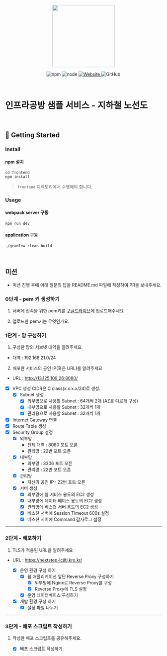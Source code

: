 <p align="center">
    <img width="200px;" src="https://raw.githubusercontent.com/woowacourse/atdd-subway-admin-frontend/master/images/main_logo.png"/>
</p>
<p align="center">
  <img alt="npm" src="https://img.shields.io/badge/npm-%3E%3D%205.5.0-blue">
  <img alt="node" src="https://img.shields.io/badge/node-%3E%3D%209.3.0-blue">
  <a href="https://edu.nextstep.camp/c/R89PYi5H" alt="nextstep atdd">
    <img alt="Website" src="https://img.shields.io/website?url=https%3A%2F%2Fedu.nextstep.camp%2Fc%2FR89PYi5H">
  </a>
  <img alt="GitHub" src="https://img.shields.io/github/license/next-step/atdd-subway-service">
</p>



<br>

# 인프라공방 샘플 서비스 - 지하철 노선도

<br>

## 🚀 Getting Started

### Install
#### npm 설치
```
cd frontend
npm install
```
> `frontend` 디렉토리에서 수행해야 합니다.

### Usage
#### webpack server 구동
```
npm run dev
```
#### application 구동
```
./gradlew clean build
```
<br>

## 미션

* 미션 진행 후에 아래 질문의 답을 README.md 파일에 작성하여 PR을 보내주세요.

### 0단계 - pem 키 생성하기

1. 서버에 접속을 위한 pem키를 [구글드라이브](https://drive.google.com/drive/folders/1dZiCUwNeH1LMglp8dyTqqsL1b2yBnzd1?usp=sharing)에 업로드해주세요

2. 업로드한 pem키는 무엇인가요.

### 1단계 - 망 구성하기
1. 구성한 망의 서브넷 대역을 알려주세요
- 대역 : 192.168.21.0/24

2. 배포한 서비스의 공인 IP(혹은 URL)를 알려주세요
- URL : http://13.125.109.26:8080/

 - [x] VPC 생성  CIDR은 C class(x.x.x.x/24)로 생성. 
     - [x] Subnet 생성
         - [x] 외부망으로 사용할 Subnet : 64개씩 2개 (AZ를 다르게 구성)
         - [x] 내부망으로 사용할 Subnet : 32개씩 1개  
         - [x] 관리용으로 사용할 Subnet : 32개씩 1개
 - [x] Internet Gateway 연결
 - [x] Route Table 생성
 - [x] Security Group 설정
     - [x] 외부망
         - 전체 대역 : 8080 포트 오픈
         - 관리망 : 22번 포트 오픈
     - [x] 내부망
        - 외부망 : 3306 포트 오픈
        - 관리망 : 22번 포트 오픈
     - [x] 관리망
        - 자신의 공인 IP : 22번 포트 오픈
     - [x] 서버 생성
         - [x] 외부망에 웹 서비스 용도의 EC2 생성
         - [x] 내부망에 데이터 베이스 용도의 EC2 생성
         - [x] 관리망에 베스쳔 서버 용도의 EC2 생성
         - [x] 베스쳔 서버에 Session Timeout 600s 설정
         - [x] 베스쳔 서버에 Command 감사로그 설정
---

### 2단계 - 배포하기
1. TLS가 적용된 URL을 알려주세요

- URL : https://nextstep-lcjltj.kro.kr/

  - [x] 운영 환경 구성 하기
      - [x] 웹 애플리케이션 앞단 Reverse Proxy 구성하기
          - [x] 외부망에 Nginx로 Reverse Proxy를 구성
          - [x] Reverse Proxy에 TLS 설정
      - [x] 운영 데이터베이스 구성하기
  - [x] 개발 환경 구성 하기
      - [x] 설정 파일 나누기
---

### 3단계 - 배포 스크립트 작성하기

1. 작성한 배포 스크립트를 공유해주세요.
   - [x] 배포 스크립트 작성하기.

